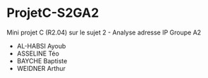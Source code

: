 # ProjetC-S2GA2

Mini projet C (R2.04) sur le sujet 2 - Analyse adresse IP 
Groupe A2 
 - AL-HABSI Ayoub
 - ASSELINE Téo
 - BAYCHE Baptiste
 - WEIDNER Arthur
